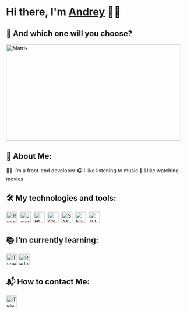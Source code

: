 <h1>Hi there, I'm <a href="https://amelin.movies.nomoredomains.club/" target="_blank">Andrey</a> ✌🏼</h1>

## 💊 And which one will you choose?

<img src="https://i.gifer.com/4yD.gif" width=480 height=264.490 alt="Matrix"/>

## 👶 About Me:

👨‍💻 I’m a front-end developer
🎧 I like listening to music
🍿 I like watching movies

## 🛠 My technologies and tools:

<img src="https://img.icons8.com/color/48/null/react-native.png" height="30" alt="React"/>&nbsp;
<img src="https://img.icons8.com/color/48/null/javascript--v1.png" height="30" alt="JavaScript"/>&nbsp;
<img src="https://img.icons8.com/color/48/null/html-5--v1.png" height="30" alt="Html"/>&nbsp;
<img src="https://img.icons8.com/color/48/null/css3.png" height="30" alt="CSS"/>&nbsp;
<img src="https://img.icons8.com/color/48/null/sass.png" height="30" alt="SASS"/>&nbsp;
<img src="https://img.icons8.com/fluency/48/null/node-js.png" height="30" alt="NodeJS"/>&nbsp;
<img src="https://img.icons8.com/ios-filled/50/null/github.png" height="30" alt="GitHub"/>&nbsp;

## 📚 I’m currently learning:

<img src="https://img.icons8.com/fluency/48/null/typescript--v2.png" height="30" alt="TypeScript"/>
<img src="https://img.icons8.com/color/48/null/redux.png" height="30" alt="Redux"/>

## 📬 How to contact Me:

<img src="https://img.icons8.com/color/48/null/telegram-app--v1.png" height="30" alt="Telegram"><a href="https://t.me/mel_svk"></a></img>
